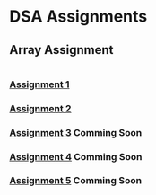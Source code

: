 # DSA Assignments 
## Array Assignment 
#
### [Assignment 1]()
### [Assignment 2]()
### [Assignment 3]()   Comming Soon
### [Assignment 4]()   Comming Soon
### [Assignment 5]()   Comming Soon